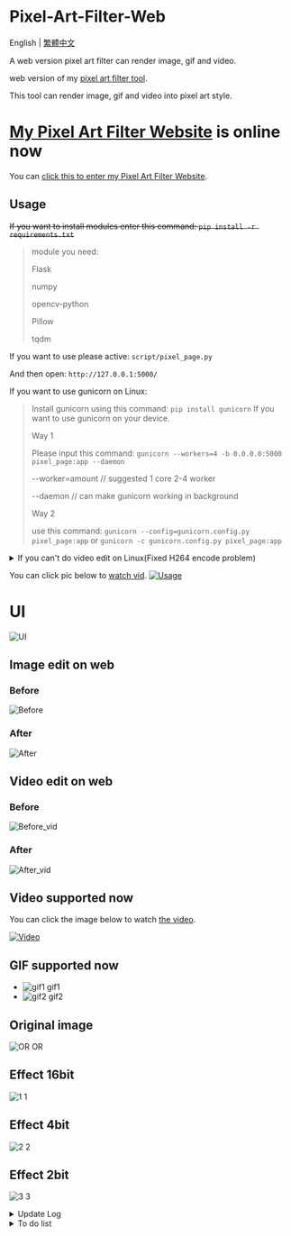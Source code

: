 # Pixel-Art-Filter-Web
English | [繁體中文](README_TCH.md)

A web version pixel art filter can render image, gif and video.

web version of my [pixel art filter tool](https://github.com/JingShing-Tools/Pixel-Art-transform-in-python).

This tool can render image, gif and video into pixel art style.

# [My Pixel Art Filter Website](https://pixel.jingshing.com/english) is online now
You can [click this to enter my Pixel Art Filter Website](https://pixel.jingshing.com/english).

## Usage
~~If you want to install modules enter this command: ```pip install -r requirements.txt```~~
> module you need:
>
> Flask
>
> numpy
>
> opencv-python
>
> Pillow
>
> tqdm

If you want to use please active: ```script/pixel_page.py```

And then open: ```http://127.0.0.1:5000/```

If you want to use gunicorn on Linux:
> Install gunicorn using this command: ```pip install gunicorn```
> If you want to use gunicorn on your device.
> 
> Way 1
> 
> Please input this command: ```gunicorn --workers=4 -b 0.0.0.0:5000 pixel_page:app --daemon```
> 
> --worker=amount // suggested 1 core 2-4 worker
> 
> --daemon // can make gunicorn working in background
> 
> Way 2
> 
> use this command: ```gunicorn --config=gunicorn.config.py pixel_page:app``` or ```gunicorn -c gunicorn.config.py pixel_page:app```

<details>
<summary>If you can't do video edit on Linux(Fixed H264 encode problem)</summary>
Because it need to use H264 to encode video to display video on web browser. And Linux didn't have H264. Because Opencv can't release H264 encode tool. You need to compile a opencv by yourself.

> I will use ubuntu for example below. To teach how to compile a ver that can use H254.
* If you want to compile it by yourself：

  * Install compile tool and module you need
 
    ```
    sudo apt install build-essential cmake git pkg-config libgtk-3-dev \
        libavcodec-dev libavformat-dev libswscale-dev libv4l-dev \
        libxvidcore-dev libx264-dev libjpeg-dev libpng-dev libtiff-dev \
        gfortran openexr libatlas-base-dev python3-dev python3-numpy \
        libtbb2 libtbb-dev libopenexr-dev \
        libgstreamer-plugins-base1.0-dev libgstreamer1.0-dev
    ```
    
  * git clone opencv and opencv contrib
  
    ```php
    mkdir ~/opencv_build && cd ~/opencv_build
    git clone https://github.com/opencv/opencv.git
    git clone https://github.com/opencv/opencv_contrib.git
    ```
    
  * CMake set OpenCV construct
 
    ```jsx
    cmake -D CMAKE_BUILD_TYPE=RELEASE \
        -D CMAKE_INSTALL_PREFIX=/usr/local \
        -D INSTALL_C_EXAMPLES=ON \
        -D INSTALL_PYTHON_EXAMPLES=ON \
        -D OPENCV_GENERATE_PKGCONFIG=ON \
        -D OPENCV_EXTRA_MODULES_PATH=~/opencv_build/opencv_contrib/modules \
        -D BUILD_EXAMPLES=ON ..
    ```
  
  * If you success it will show the message below
  
    ```bash
    -- Configuring done
    -- Generating done
    -- Build files have been written to: /home/vagrant/opencv_build/opencv/build
    ```
  
  * Compile(-j for speeding compiling. number after j is your cpu core)
  
    ```go
    make -j4
    ```
  
  * Installing the module you compiled
  
    ```go
    sudo make install
    ```
  
  * Check version
  
    ```undefined
    pkg-config --modversion opencv4
    ```
  
  * Or using python Import to check version
  
    ```swift
    python3 -c "import cv2; print(cv2.__version__)"
    ```

</details>


You can click pic below to [watch vid](https://youtu.be/HpTbwjZv2y0).
[![Usage](https://img.youtube.com/vi/HpTbwjZv2y0/maxresdefault.jpg)](https://youtu.be/HpTbwjZv2y0)

# UI
![UI](sample/UI_en.png)
## Image edit on web
### Before
![Before](sample/before.png)
### After
![After](sample/after.png)

## Video edit on web
### Before
![Before_vid](sample/video_or.png)
### After
![After_vid](sample/video_edited.png)

## Video supported now
You can click the image below to watch [the video](https://youtu.be/W8HxlqgLQnQ).

[![Video](https://i0.hdslb.com/bfs/archive/7220c2155a7e8550a7766eafead297b43cf93426.jpg@640w_400h_1c_!web-space-index-myvideo.webp)](https://youtu.be/W8HxlqgLQnQ)

## GIF supported now
* ![gif1 gif1](https://github.com/JingShing/Pixel-Art-transform-in-python/blob/main/sample/gif1.gif)
* ![gif2 gif2](https://github.com/JingShing/Pixel-Art-transform-in-python/blob/main/sample/gif2.gif)

## Original image
![OR OR](https://github.com/JingShing/Pixel-Art-transform-in-python/blob/main/sample/or.jpg)

## Effect 16bit
![1 1](https://github.com/JingShing/Pixel-Art-transform-in-python/blob/main/sample/1.png)
## Effect 4bit
![2 2](https://github.com/JingShing/Pixel-Art-transform-in-python/blob/main/sample/2.png)
## Effect 2bit
![3 3](https://github.com/JingShing/Pixel-Art-transform-in-python/blob/main/sample/3.png)
<details>
<summary>Update Log</summary>

## Ver 1.0

* Released exe
* Feature
  * Color num
  * Pixel size
  * Smoothing
  * Outline
  * Dithering

## Ver 1.1

* Add Chinese text
* Add compression
* Feature
  * Add Saturation
  * Add Contrast
  * Add brightness

## Ver 1.2

* Add more option of color nums, contrast and saturation values

## Ver 1.2.1

* Add maker name

## Ver 1.3

* Add page system
* Add mode switch
* Add custom mode -> can edit value you want

## Ver1.4

* Improved dithering effect. Removed noise points.

## Ver1.5

* Add gif module.
* If file is gif it will be gif mode. It will automatic save as gif when transform is done.
* Now supported gif.

## Ver1.6

* Working on Video module -> can edit mp4 and avi with experiment module.
  * flv file save has some bug.
  * This module will eat most of your cpu. So i will wrapped it as another tool.
* Found bug can't save as chinese character name file.
* [video module](https://github.com/JingShing/Opencv-Video-edit-module)

## Ver1.6.1

* GIF

  * Fixed gif duration error.

  * now can support ".gif "  and " .GIF "

* Video

  * Try to add video module in pixel art filter.
  * It's an experimental area. Use it wisely and trust your computer.
  * Now can transform video but there are some rules and thing you should know:
    * If it start it won't stop and cannot pause so you need to use it wisely.
    * It will take more time and ate almost your cpu when you use setting that are complex.
    * If it done video cover will display on window. And it will automatically save at the folder you put the exe.
    * Edited video will lost sound and become ultimately large. So be careful.
  * I add cmd for process hint. It will be there until I removed video edit part.

## Ver1.6.2

* Add save success hint
* Found gif convert bug. Fixed.
* Add tqdm as process bar in cmd.
  * Add process bar on both gif and video part in cmd.
* Add video rendering window.
  * You can press 'Q' to stop rendering video now

## Ver1.6.3

* Windows size will limit in a scope. -> it will be limited in 800 X 600

## Ver1.6.4

* Add gif rendering display window
* can stop render while rendering gif by pressing 'Q'

## Ver1.7

* Add mouse control:
  * Use scroll up to scale up
  * Use scroll down to scale down
  * Use mouse mid button to make image back to original pos and scale rate
  * Can drag image now by left click and moving mouse
* Add dict to save sets to make code more flexible.

## Ver1.7.1

* Improved scaled image resolution
* Can import and save sets. But mode should be same as saved set.

## Usage
You can click pic to watch vid.
[![Usage](https://img.youtube.com/vi/HpTbwjZv2y0/maxresdefault.jpg)](https://youtu.be/HpTbwjZv2y0)

## Video supported now
[![Video](https://i0.hdslb.com/bfs/archive/7220c2155a7e8550a7766eafead297b43cf93426.jpg@640w_400h_1c_!web-space-index-myvideo.webp)](https://youtu.be/W8HxlqgLQnQ)

## GIF supported now
* ![gif1 gif1](https://github.com/JingShing/Pixel-Art-transform-in-python/blob/main/sample/gif1.gif)
* ![gif2 gif2](https://github.com/JingShing/Pixel-Art-transform-in-python/blob/main/sample/gif2.gif)

## Mode Switch
* ![custom_mode custom_mode](https://github.com/JingShing/Pixel-Art-transform-in-python/blob/main/sample/custom_mode.png)
* ![simple_mode simple_mode](https://github.com/JingShing/Pixel-Art-transform-in-python/blob/main/sample/simple_mode.png)

## New UI
![UI2 UI2](https://github.com/JingShing/Pixel-Art-transform-in-python/blob/main/sample/UI2.png)

## UI
![UI UI](https://github.com/JingShing/Pixel-Art-transform-in-python/blob/main/sample/UI_en.png)

## Original image
![OR OR](https://github.com/JingShing/Pixel-Art-transform-in-python/blob/main/sample/or.jpg)

## Effect 16bit
![1 1](https://github.com/JingShing/Pixel-Art-transform-in-python/blob/main/sample/1.png)
## Effect 4bit
![2 2](https://github.com/JingShing/Pixel-Art-transform-in-python/blob/main/sample/2.png)
## Effect 2bit
![3 3](https://github.com/JingShing/Pixel-Art-transform-in-python/blob/main/sample/3.png)
 
 ## Ver1.8
 * Create Web version
 * Now can edit it on web
 ## Ver1.8.1
 * Added Gif web edit feature
 ## ver1.8.2
 * Added H264 to video edit to make web browser can play video successfully
 ## ver1.8.3
 * Now can remember last file you select.
 * Now can alert wrong file format.
 ## ver1.8.4
 * Add contrast edit.
 * Add saturation edit.
 ## ver1.8.5
 * Add English and Traditional Chinese can select from right upper corner.
 * Page will remember what last language you choose.
</details>

<details>
<summary>To do list</summary>

- [ ] QR code feature
- [ ] Remember set
- [ ] Multi language support
- [ ] Custom Mode
 
</details>
